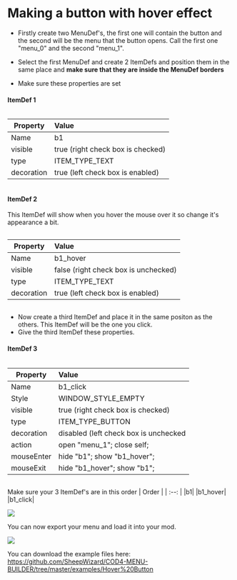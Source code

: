 # Making a button with hover effect
- Firstly create two MenuDef's, the first one will contain the button and the second will be the menu that the button opens.  Call the first one "menu_0" and the second "menu_1".

- Select the first MenuDef and create 2 ItemDefs and position them in the same place and **make sure that they are inside the MenuDef borders**
- Make sure these properties are set
#### ItemDef 1
```
```
| Property| Value|
| ------------- |:-------------|
| Name | b1 |
| visible| true (right check box is checked) |
| type | ITEM_TYPE_TEXT |
| decoration| true (left check box is enabled) |

```
```
#### ItemDef 2
This ItemDef will show when you hover the mouse over it so change it's appearance a bit.
```
```
| Property | Value |
| ------------- |:-------------|
| Name | b1_hover |
| visible| false (right check box is unchecked) |
| type | ITEM_TYPE_TEXT |
| decoration| true (left check box is enabled) |

```
```
- Now create a third ItemDef and place it in the same positon as the others. This ItemDef will be the one you click.
- Give the third ItemDef these properties.
#### ItemDef 3
```
```
| Property | Value |
| ------------- |:-------------|
| Name | b1_click |
| Style | WINDOW_STYLE_EMPTY |
| visible| true (right check box is checked) |
| type | ITEM_TYPE_BUTTON |
| decoration| disabled (left check box is unchecked|
| action | open "menu_1"; close self;|
| mouseEnter| hide "b1"; show "b1_hover"; |
| mouseExit| hide "b1_hover"; show "b1"; |
```
```
Make sure your 3 ItemDef's are in this order
| Order |
| :--: |
|b1|
|b1_hover|
|b1_click|

![](https://i.imgur.com/HD5luG7.png)

You can now export your menu and load it into your mod.

![](https://i.gyazo.com/d77f7e3ca49ee46f1f301d68d82e7c65.gif)

You can download the example files here:
https://github.com/SheepWizard/COD4-MENU-BUILDER/tree/master/examples/Hover%20Button

